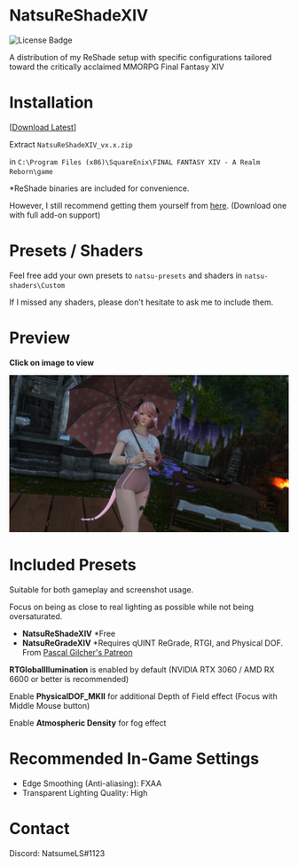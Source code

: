 # NatsuReShadeXIV
![License Badge](https://img.shields.io/badge/license-BSD-green)

A distribution of my ReShade setup with specific configurations tailored toward the critically acclaimed MMORPG Final Fantasy XIV

# Installation

[[Download Latest](https://github.com/NatsumeLS/NatsuReShadeXIV/releases/latest)]

Extract `NatsuReShadeXIV_vx.x.zip`

in `C:\Program Files (x86)\SquareEnix\FINAL FANTASY XIV - A Realm Reborn\game`

*ReShade binaries are included for convenience.

However, I still recommend getting them yourself from [here](https://reshade.me/). (Download one with full add-on support)

# Presets / Shaders
Feel free add your own presets to `natsu-presets` and shaders in `natsu-shaders\Custom`

If I missed any shaders, please don't hesitate to ask me to include them.

# Preview
**Click on image to view**

[![View](Preview/Natsu.png)](https://imgsli.com/MTUzNDc3)

# Included Presets

Suitable for both gameplay and screenshot usage.

Focus on being as close to real lighting as possible while not being oversaturated.

- **NatsuReShadeXIV** *Free
- **NatsuReGradeXIV** *Requires qUINT ReGrade, RTGI, and Physical DOF. From [Pascal Gilcher's Patreon](https://www.patreon.com/mcflypg)

**RTGlobalIllumination** is enabled by default (NVIDIA RTX 3060 / AMD RX 6600 or better is recommended)

Enable **PhysicalDOF_MKII** for additional Depth of Field effect (Focus with Middle Mouse button)

Enable **Atmospheric Density** for fog effect

# Recommended In-Game Settings
- Edge Smoothing (Anti-aliasing): FXAA
- Transparent Lighting Quality: High

# Contact
Discord: NatsumeLS#1123
